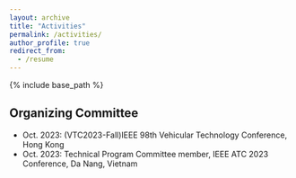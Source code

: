 ```yaml
---
layout: archive
title: "Activities"
permalink: /activities/
author_profile: true
redirect_from:
  - /resume
---
```


{% include base_path %}

## Organizing Committee
* Oct. 2023: (VTC2023-Fall)IEEE 98th Vehicular Technology Conference, Hong Kong
* Oct. 2023: Technical Program Committee member, IEEE ATC 2023 Conference, Da Nang, Vietnam

<!-- ## Reviewers
*  -->